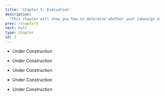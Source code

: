 ```yaml
---
title: 'Chapter 5: Evaluation'
description:
  "This chapter will show you how to determine whether your campaign actually 'moved the needle' - whether you achieved the goal you intendet to. You'll learn how to gauge the effects of your messages on various outcomes - be it awareness, knowledge, or attitude or behavior change. You'll learn data science skills that will make you a sought-after professional health communication."
prev: /chapter5
next: null
type: chapter
id: 5
---
```


<exercise id="1" title="Why evaluate?" type="slides,video">


- Under Construction
</exercise>

<exercise id="2" title="What to evaluate">

- Under Construction
</exercise>


<exercise id="3" title="How to evaluate?">


- Under Construction
</exercise>


<exercise id="4" title="Meta-analysis of health campaigns">

- Under Construction
</exercise>

<exercise id="5" title="A look into the future">

- Under Construction
</exercise>

